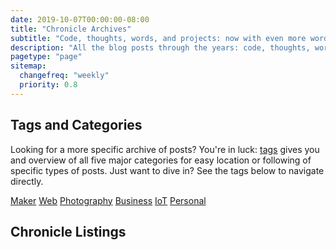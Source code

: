 ```yaml
---
date: 2019-10-07T00:00:00-08:00
title: "Chronicle Archives"
subtitle: "Code, thoughts, words, and projects: now with even more words!"
description: "All the blog posts through the years: code, thoughts, words, and projects."
pagetype: "page"
sitemap:
  changefreq: "weekly"
  priority: 0.8
---
```


## Tags and Categories

Looking for a more specific archive of posts? You're in luck: <a href="/tags/">tags</a> gives you and overview of all five major categories for easy location or following of specific types of posts. Just want to dive in? See the tags below to navigate directly.

<p id="tags">
  <p><a href="/tags/maker/" aria-label="Read posts about Maker projects">Maker</a> <a href="/tags/web/" aria-label="Read posts about the Web Platform">Web</a> <a href="/tags/photography/" aria-label="Read posts about Photography and Film">Photography</a> <a href="/tags/business/" aria-label="Read posts about Business and Management">Business</a> <a href="/tags/iot/" aria-label="Read posts about Internet of Things">IoT</a> <a href="/tags/personal/" aria-label="Read posts about my personal adventures">Personal</a></p>
</p>

## Chronicle Listings
